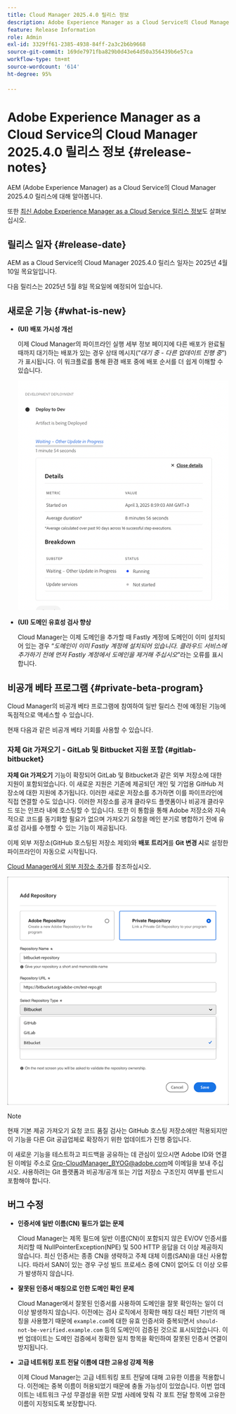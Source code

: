 ```yaml
---
title: Cloud Manager 2025.4.0 릴리스 정보
description: Adobe Experience Manager as a Cloud Service의 Cloud Manager 2025.4.0 릴리스에 대해 알아봅니다.
feature: Release Information
role: Admin
exl-id: 3329ff61-2385-4938-84ff-2a3c2b6b9668
source-git-commit: 169de7971fba829b0d43e64d50a356439b6e57ca
workflow-type: tm+mt
source-wordcount: '614'
ht-degree: 95%

---
```


# Adobe Experience Manager as a Cloud Service의 Cloud Manager 2025.4.0 릴리스 정보 {#release-notes}

<!-- https://wiki.corp.adobe.com/display/DMSArchitecture/Cloud+Manager+2025.03.0+Release -->

AEM (Adobe Experience Manager) as a Cloud Service의 Cloud Manager 2025.4.0 릴리스에 대해 알아봅니다.


또한 [최신 Adobe Experience Manager as a Cloud Service 릴리스 정보](/help/release-notes/release-notes-cloud/release-notes-current.md)도 살펴보십시오.

## 릴리스 일자 {#release-date}

AEM as a Cloud Service의 Cloud Manager 2025.4.0 릴리스 일자는 2025년 4월 10일 목요일입니다.

다음 릴리스는 2025년 5월 8일 목요일에 예정되어 있습니다.

## 새로운 기능 {#what-is-new}

* **(UI) 배포 가시성 개선**

  이제 Cloud Manager의 파이프라인 실행 세부 정보 페이지에 다른 배포가 완료될 때까지 대기하는 배포가 있는 경우 상태 메시지(“*대기 중 - 다른 업데이트 진행 중*”)가 표시됩니다. 이 워크플로를 통해 환경 배포 중에 배포 순서를 더 쉽게 이해할 수 있습니다. <!-- CMGR-66890 -->

  ![세부 정보와 분류를 보여 주는 개발 배포 대화 상자](/help/implementing/cloud-manager/release-notes/assets/dev-deployment.png)

* **(UI) 도메인 유효성 검사 향상**

  Cloud Manager는 이제 도메인을 추가할 때 Fastly 계정에 도메인이 이미 설치되어 있는 경우 “*도메인이 이미 Fastly 계정에 설치되어 있습니다. 클라우드 서비스에 추가하기 전에 먼저 Fastly 계정에서 도메인을 제거해 주십시오*”라는 오류를 표시합니다.

## 비공개 베타 프로그램 {#private-beta-program}

Cloud Manager의 비공개 베타 프로그램에 참여하여 일반 릴리스 전에 예정된 기능에 독점적으로 액세스할 수 있습니다.

현재 다음과 같은 비공개 베타 기회를 사용할 수 있습니다.

### 자체 Git 가져오기 - GitLab 및 Bitbucket 지원 포함 {#gitlab-bitbucket}

<!-- BOTH CS & AMS -->

**자체 Git 가져오기** 기능이 확장되어 GitLab 및 Bitbucket과 같은 외부 저장소에 대한 지원이 포함되었습니다. 이 새로운 지원은 기존에 제공되던 개인 및 기업용 GitHub 저장소에 대한 지원에 추가됩니다. 이러한 새로운 저장소를 추가하면 이를 파이프라인에 직접 연결할 수도 있습니다. 이러한 저장소를 공개 클라우드 플랫폼이나 비공개 클라우드 또는 인프라 내에 호스팅할 수 있습니다. 또한 이 통합을 통해 Adobe 저장소와 지속적으로 코드를 동기화할 필요가 없으며 가져오기 요청을 메인 분기로 병합하기 전에 유효성 검사를 수행할 수 있는 기능이 제공됩니다.

이제 외부 저장소(GitHub 호스팅된 저장소 제외)와 **배포 트리거**&#x200B;를 **Git 변경 시**&#x200B;로 설정한 파이프라인이 자동으로 시작됩니다.

[Cloud Manager에서 외부 저장소 추가](/help/implementing/cloud-manager/managing-code/external-repositories.md)를 참조하십시오.

![저장소 추가 대화 상자](/help/implementing/cloud-manager/release-notes/assets/repositories-add-release-notes.png)

>[!NOTE]
>
>현재 기본 제공 가져오기 요청 코드 품질 검사는 GitHub 호스팅 저장소에만 적용되지만 이 기능을 다른 Git 공급업체로 확장하기 위한 업데이트가 진행 중입니다.

이 새로운 기능을 테스트하고 피드백을 공유하는 데 관심이 있으시면 Adobe ID와 연결된 이메일 주소로 [Grp-CloudManager_BYOG@adobe.com](mailto:grp-cloudmanager_byog@adobe.com)에 이메일을 보내 주십시오. 사용하려는 Git 플랫폼과 비공개/공개 또는 기업 저장소 구조인지 여부를 반드시 포함해야 합니다.

<!--
### AEM Home {#aem-home}

AEM Home introduces a centralized starting point for managing content, assets, and sites within Adobe Experience Manager. Designed to deliver a personalized experience, AEM Home lets you navigate the AEM ecosystem seamlessly according to your roles and goals. Acting as a guide, it provides key insights and recommended actions to help you achieve your objectives efficiently. With a clear, persona-driven layout, AEM Home ensures quick access to essential tools, supporting a streamlined and effective experience across all AEM features.

Available to early adopters, AEM Home offers an optimized experience focused on improving workflows, prioritizing goals, and delivering results. Opting in lets you influence AEM Home's development by providing feedback that helps shape its future and enhances its value for the entire AEM community.

If you are interested in testing this new capability and sharing your feedback, send an email to [Grp-AemHome@adobe.com](mailto:Grp-AemHome@adobe.com) from your email address associated with your Adobe ID. Be sure to include the following information:

* The role that best fits your profile: Content author, Developer, Business owner, Admin, or Other (provide a description).
* Your primary AEM access surface: AEM Sites, AEM Assets, AEM Forms, Cloud Manager, or Other (provide a description). -->

## 버그 수정

* **인증서에 일반 이름(CN) 필드가 없는 문제**

  Cloud Manager는 제목 필드에 일반 이름(CN)이 포함되지 않은 EV/OV 인증서를 처리할 때 NullPointerException(NPE) 및 500 HTTP 응답을 더 이상 제공하지 않습니다. 최신 인증서는 종종 CN을 생략하고 주체 대체 이름(SAN)을 대신 사용합니다. 따라서 SAN이 있는 경우 구성 빌드 프로세스 중에 CN이 없어도 더 이상 오류가 발생하지 않습니다. <!-- CMGR-67548 -->

* **잘못된 인증서 매칭으로 인한 도메인 확인 문제**

  Cloud Manager에서 잘못된 인증서를 사용하여 도메인을 잘못 확인하는 일이 더 이상 발생하지 않습니다. 이전에는 검사 로직에서 정확한 매칭 대신 패턴 기반의 매칭을 사용했기 때문에 `example.com`에 대한 유효 인증서와 중복되면서 `should-not-be-verified.example.com` 등의 도메인이 검증된 것으로 표시되었습니다. 이번 업데이트는 도메인 검증에서 정확한 일치 항목을 확인하여 잘못된 인증서 연결이 방지됩니다. <!-- CMGR-67225 -->

* **고급 네트워킹 포트 전달 이름에 대한 고유성 강제 적용**

  이제 Cloud Manager는 고급 네트워킹 포트 전달에 대해 고유한 이름을 적용합니다. 이전에는 중복 이름이 허용되었기 때문에 충돌 가능성이 있었습니다. 이번 업데이트는 네트워크 구성 무결성을 위한 모범 사례에 맞춰 각 포트 전달 항목에 고유한 이름이 지정되도록 보장합니다. <!-- CMGR-67082 -->


<!-- ## Known issues {#known-issues} -->

